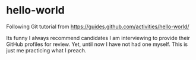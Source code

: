 # hello-world
Following Git tutorial from https://guides.github.com/activities/hello-world/

Its funny I always recommend candidates I am interviewing to provide their GitHub profiles for review. Yet, until now I have not had one myself. This is just me practicing what I preach. 
